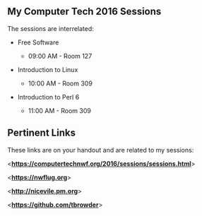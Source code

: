 
<!-- this is for info common to more than one briefing -->

## My Computer Tech 2016 Sessions

The sessions are interrelated:

- Free Software

    - 09:00 AM - Room 127
    
- Introduction to Linux

    - 10:00 AM - Room 309

- Introduction to Perl 6

    - 11:00 AM - Room 309

## Pertinent Links

These links are on your handout and are related to my sessions:

<**<https://computertechnwf.org/2016/sessions/sessions.html>**>

<**<https://nwflug.org>**>

<**<http://nicevile.pm.org>**>

<**<https://github.com/tbrowder>**>

    
